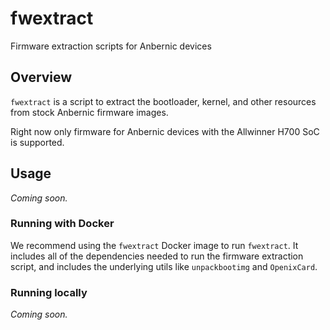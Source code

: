 # fwextract
Firmware extraction scripts for Anbernic devices

## Overview
`fwextract` is a script to extract the bootloader, kernel, and other resources from stock Anbernic firmware images.

Right now only firmware for Anbernic devices with the Allwinner H700 SoC is supported.

## Usage
_Coming soon._

### Running with Docker
We recommend using the `fwextract` Docker image to run `fwextract`. It includes all of the dependencies needed to run the firmware extraction script, and includes the underlying utils like `unpackbootimg` and `OpenixCard`.

### Running locally
_Coming soon._
